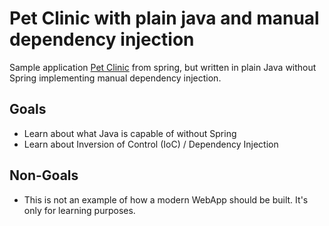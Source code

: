 # Pet Clinic with plain java and manual dependency injection

Sample application [Pet Clinic](https://spring-petclinic.github.io/) from spring, but
written in plain Java without Spring implementing manual dependency injection.

## Goals

* Learn about what Java is capable of without Spring
* Learn about Inversion of Control (IoC) / Dependency Injection

## Non-Goals

* This is not an example of how a modern WebApp should be built. It's only for learning purposes.
